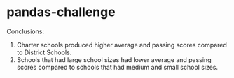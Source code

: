 # pandas-challenge
Conclusions:
1. Charter schools produced higher average and passing scores compared to District Schools.
2. Schools that had large school sizes had lower average and passing scores compared
   to schools that had medium and small school sizes. 

